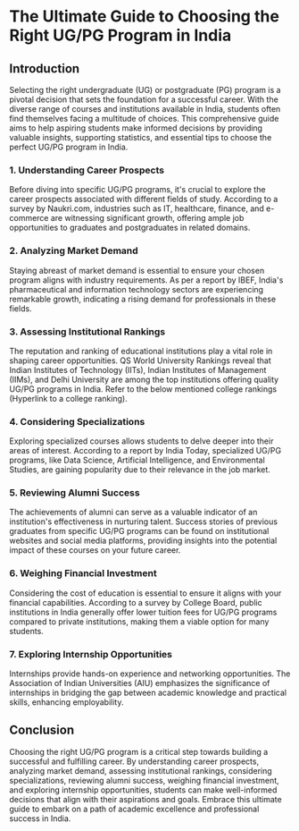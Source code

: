 # The Ultimate Guide to Choosing the Right UG/PG Program in India

## Introduction

Selecting the right undergraduate (UG) or postgraduate (PG) program is a pivotal decision that sets the foundation for a successful career. With the diverse range of courses and institutions available in India, students often find themselves facing a multitude of choices. This comprehensive guide aims to help aspiring students make informed decisions by providing valuable insights, supporting statistics, and essential tips to choose the perfect UG/PG program in India.

### 1. Understanding Career Prospects

Before diving into specific UG/PG programs, it's crucial to explore the career prospects associated with different fields of study. According to a survey by Naukri.com, industries such as IT, healthcare, finance, and e-commerce are witnessing significant growth, offering ample job opportunities to graduates and postgraduates in related domains.

### 2. Analyzing Market Demand

Staying abreast of market demand is essential to ensure your chosen program aligns with industry requirements. As per a report by IBEF, India's pharmaceutical and information technology sectors are experiencing remarkable growth, indicating a rising demand for professionals in these fields.

### 3. Assessing Institutional Rankings

The reputation and ranking of educational institutions play a vital role in shaping career opportunities. QS World University Rankings reveal that Indian Institutes of Technology (IITs), Indian Institutes of Management (IIMs), and Delhi University are among the top institutions offering quality UG/PG programs in India. Refer to the below mentioned college rankings (Hyperlink to a college ranking).

### 4. Considering Specializations

Exploring specialized courses allows students to delve deeper into their areas of interest. According to a report by India Today, specialized UG/PG programs, like Data Science, Artificial Intelligence, and Environmental Studies, are gaining popularity due to their relevance in the job market.

### 5. Reviewing Alumni Success

The achievements of alumni can serve as a valuable indicator of an institution's effectiveness in nurturing talent. Success stories of previous graduates from specific UG/PG programs can be found on institutional websites and social media platforms, providing insights into the potential impact of these courses on your future career.

### 6. Weighing Financial Investment

Considering the cost of education is essential to ensure it aligns with your financial capabilities. According to a survey by College Board, public institutions in India generally offer lower tuition fees for UG/PG programs compared to private institutions, making them a viable option for many students.

### 7. Exploring Internship Opportunities

Internships provide hands-on experience and networking opportunities. The Association of Indian Universities (AIU) emphasizes the significance of internships in bridging the gap between academic knowledge and practical skills, enhancing employability.

## Conclusion

Choosing the right UG/PG program is a critical step towards building a successful and fulfilling career. By understanding career prospects, analyzing market demand, assessing institutional rankings, considering specializations, reviewing alumni success, weighing financial investment, and exploring internship opportunities, students can make well-informed decisions that align with their aspirations and goals. Embrace this ultimate guide to embark on a path of academic excellence and professional success in India.
